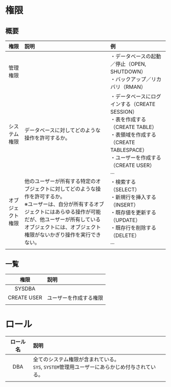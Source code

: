 # 権限
## 概要
|権限|説明|例|
|:-:|:-|:-|
|管理権限||・データベースの起動／停止（OPEN, SHUTDOWN）<br>・バックアップ／リカバリ（RMAN）|
|システム権限|データベースに対してどのような操作を許可するか。|・データベースにログインする（CREATE SESSION）<br>・表を作成する（CREATE TABLE）<br>・表領域を作成する（CREATE TABLESPACE）<br>・ユーザーを作成する（CREATE USER）<br>...|
|オブジェクト権限|他のユーザーが所有する特定のオブジェクトに対してどのような操作を許可するか。<br>※ユーザーは、自分が所有するオブジェクトにはあらゆる操作が可能だが、他ユーザーが所有しているオブジェクトには、オブジェクト権限がないかぎり操作を実行できない。|・検索する（SELECT）<br>・新規行を挿入する（INSERT）<br>・既存値を更新する（UPDATE）<br>・既存行を削除する（DELETE）<br>...|
||||

## 一覧
|権限|説明|
|:-:|:-|
|SYSDBA||
|CREATE USER|ユーザーを作成する権限|
|||

# ロール
|ロール名|説明|
|:-:|:-|
|DBA|全てのシステム権限が含まれている。<br>`SYS`, `SYSTEM`管理用ユーザーにあらかじめ付与されている。|
|||
